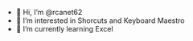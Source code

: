 - 👋 Hi, I’m @rcanet62
- 👀 I’m interested in Shorcuts and Keyboard Maestro
- 🌱 I’m currently learning Excel

<!---
rcanet62/rcanet62 is a ✨ special ✨ repository because its `README.md` (this file) appears on your GitHub profile.
You can click the Preview link to take a look at your changes.
--->
